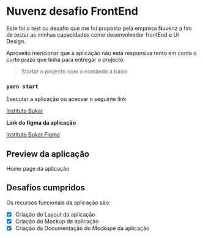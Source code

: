 # Nuvenz desafio FrontEnd

Este foi o test ou desafio que me foi proposto pela empresa Nuvenz a fim de testar as minhas capacidades como desenvolvedor frontEnd e UI Design.

Aproveito mencionar que a aplicação não está responsiva tento em conta o curto prazo que tinha para entregar o projecto.

> Startar o projecto com o comando a baixo

### `yarn start`

Executar a aplicação ou acessar o seguinte link

[Instituto Bukar]()

**Link do figma da aplicação**

[Instituto Bukar Figma]()

## Preview da aplicação

Home page da aplicação


## Desafios cumpridos

Os recursos funcionais da aplicação são:

- [x] Criação do Layout da aplicação
- [x] Criação do Mockup da aplicação
- [x] Criação da Documentação do Mockupe da aplicação
